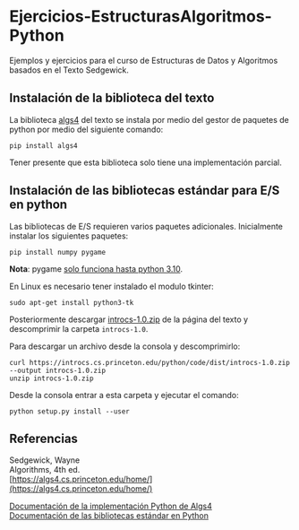 # Ejercicios-EstructurasAlgoritmos-Python

Ejemplos y ejercicios para el curso de Estructuras de Datos y Algoritmos basados en el Texto Sedgewick.


## Instalación de la biblioteca del texto
La biblioteca [algs4](https://pypi.org/project/algs4/) del texto se instala por medio del gestor de paquetes de python por medio del siguiente comando:
```
pip install algs4
```
Tener presente que esta biblioteca solo tiene una implementación parcial.

## Instalación de las bibliotecas estándar para E/S en python
Las bibliotecas de E/S requieren varios paquetes adicionales.
Inicialmente instalar los siguientes paquetes:
```
pip install numpy pygame
```
**Nota**: pygame [solo funciona hasta python 3.10](https://discuss.python.org/t/pygame-installation-fails/22198).

En Linux es necesario tener instalado el modulo tkinter:
```
sudo apt-get install python3-tk
```

Posteriormente descargar [introcs-1.0.zip](https://introcs.cs.princeton.edu/python/code/dist/introcs-1.0.zip) de la página del texto y descomprimir la carpeta `introcs-1.0`. 

Para descargar un archivo desde la consola y descomprimirlo:
```
curl https://introcs.cs.princeton.edu/python/code/dist/introcs-1.0.zip --output introcs-1.0.zip
unzip introcs-1.0.zip
```

Desde la consola entrar a esta carpeta y ejecutar el comando:
```
python setup.py install --user
```


## Referencias
Sedgewick, Wayne  
Algorithms, 4th ed.  
[https://algs4.cs.princeton.edu/home/](https://algs4.cs.princeton.edu/home/)  


[Documentación de la implementación Python de Algs4](https://pypi.org/project/algs4/)  
[Documentación de las bibliotecas estándar en Python](https://introcs.cs.princeton.edu/python/code/)  

